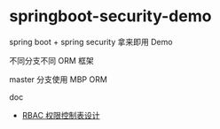# springboot-security-demo
spring boot + spring security 拿来即用 Demo

不同分支不同 ORM 框架

master 分支使用 MBP ORM

doc

- [RBAC 权限控制表设计](doc/rbac.md)
